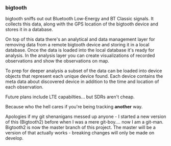### bigtooth

bigtooth sniffs out out Bluetooth Low-Energy and BT Classic signals.  It collects
this data, along with the GPS location of the bigtooth device and stores it in a
database.  

On top of this data there's an analytical and data management layer for removing
data from a remote bigtooth device and storing it in a local database. Once the
data is loaded into the local database it's ready for analysis.  In the analysis
layer you can create visualizations of recorded observations and show the
observations on map.

To prep for deeper analysis a subset of the data can be loaded into device objects
that represent each unique device found.  Each device contains the meta data about
discovered device in addition to the time and location of each observation.

Future plans include LTE capabilties... but SDRs aren't cheap.

Because who the hell cares if you're being tracking **another** way.

Apologies if my git shenanigans messed up anyone - I started a new version of
this (Bigtooth2) before when I was a mere git-boy.... now I am a git-man.
Bigtooth2 is now the master branch of this project.  The master will be a
version of that actually works - breaking changes will only be made on develop.

